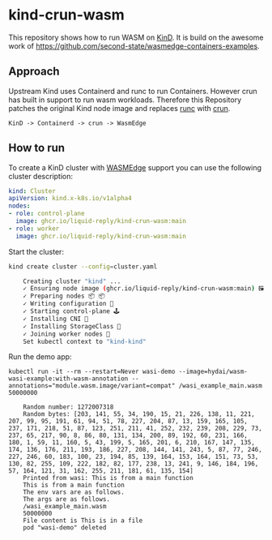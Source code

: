 # kind-crun-wasm
This repository shows how to run WASM on [KinD](https://github.com/kubernetes-sigs/kind/). It is build on the awesome work of https://github.com/second-state/wasmedge-containers-examples.

## Approach
Upstream Kind uses Containerd and runc to run Containers. However crun has built in support to run wasm workloads. Therefore this Repository patches the original Kind node image and replaces [runc](https://github.com/opencontainers/runc) with [crun](https://github.com/containers/crun).
```
KinD -> Containerd -> crun -> WasmEdge
```

## How to run
To create a KinD cluster with [WASMEdge](https://github.com/WasmEdge/WasmEdge) support you can use the following cluster description:
```yaml
kind: Cluster
apiVersion: kind.x-k8s.io/v1alpha4
nodes:
- role: control-plane
  image: ghcr.io/liquid-reply/kind-crun-wasm:main
- role: worker
  image: ghcr.io/liquid-reply/kind-crun-wasm:main
```
Start the cluster:
```bash
kind create cluster --config=cluster.yaml

    Creating cluster "kind" ...
    ✓ Ensuring node image (ghcr.io/liquid-reply/kind-crun-wasm:main) 🖼 
    ✓ Preparing nodes 📦 📦  
    ✓ Writing configuration 📜 
    ✓ Starting control-plane 🕹️ 
    ✓ Installing CNI 🔌 
    ✓ Installing StorageClass 💾 
    ✓ Joining worker nodes 🚜 
    Set kubectl context to "kind-kind"
```
Run the demo app:
```
kubectl run -it --rm --restart=Never wasi-demo --image=hydai/wasm-wasi-example:with-wasm-annotation --annotations="module.wasm.image/variant=compat" /wasi_example_main.wasm 50000000

    Random number: 1272007318
    Random bytes: [203, 141, 55, 34, 190, 15, 21, 226, 138, 11, 221, 207, 99, 95, 191, 61, 94, 51, 78, 227, 204, 87, 13, 159, 165, 105, 237, 171, 218, 51, 87, 123, 251, 211, 41, 252, 232, 239, 208, 229, 73, 237, 65, 217, 90, 8, 86, 80, 131, 134, 200, 89, 192, 60, 231, 166, 180, 1, 59, 11, 160, 5, 43, 199, 5, 165, 201, 6, 210, 167, 147, 135, 174, 136, 176, 211, 193, 186, 227, 208, 144, 141, 243, 5, 87, 77, 246, 227, 246, 60, 183, 100, 23, 194, 85, 139, 164, 153, 164, 151, 73, 53, 130, 82, 255, 109, 222, 182, 82, 177, 238, 13, 241, 9, 146, 184, 196, 57, 164, 121, 31, 162, 255, 211, 181, 61, 135, 154]
    Printed from wasi: This is from a main function
    This is from a main function
    The env vars are as follows.
    The args are as follows.
    /wasi_example_main.wasm
    50000000
    File content is This is in a file
    pod "wasi-demo" deleted
```